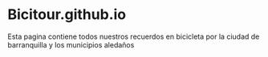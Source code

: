 # Bicitour.github.io
Esta pagina contiene todos nuestros recuerdos en bicicleta por la ciudad de barranquilla y los municipios aledaños
